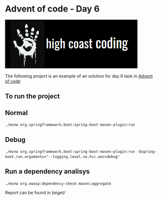 # Advent of code - Day 6

![logo](highcoastcoding.png)

The following project is an example of an solution for day 6 task in [Advent of code](https://adventofcode.com/2021/day/6)


## To run the project

## Normal
```./mvnw org.springframework.boot:spring-boot-maven-plugin:run```

## Debug
```./mvnw org.springframework.boot:spring-boot-maven-plugin:run -Dspring-boot.run.arguments="--logging.level.se.hcc.aoc=debug"```

## Run a dependency analisys

```./mvnw org.owasp:dependency-check-maven:aggregate```

Report can be found in *target/*